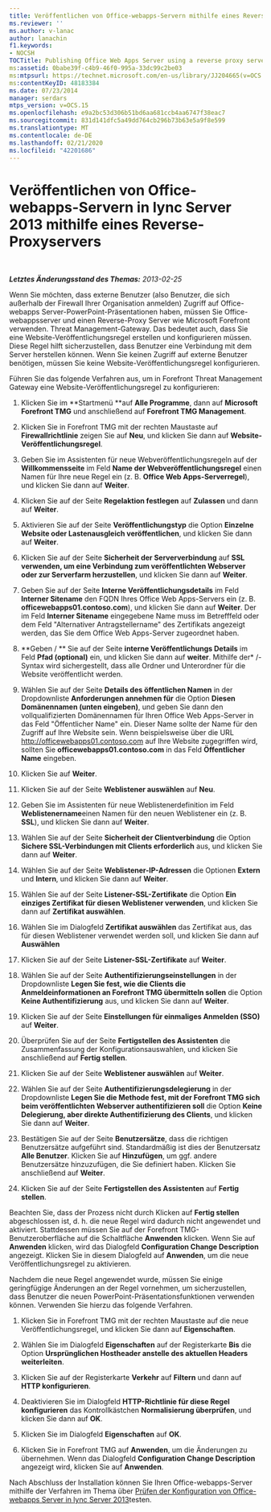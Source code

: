 ```yaml
---
title: Veröffentlichen von Office-webapps-Servern mithilfe eines Reverse-Proxyservers
ms.reviewer: ''
ms.author: v-lanac
author: lanachin
f1.keywords:
- NOCSH
TOCTitle: Publishing Office Web Apps Server using a reverse proxy server
ms:assetid: 0babe39f-c4b9-46f0-995a-33dc99c2be03
ms:mtpsurl: https://technet.microsoft.com/en-us/library/JJ204665(v=OCS.15)
ms:contentKeyID: 48183384
ms.date: 07/23/2014
manager: serdars
mtps_version: v=OCS.15
ms.openlocfilehash: e9a2bc53d306b51bd6aa681ccb4aa6747f38eac7
ms.sourcegitcommit: 831d141dfc5a49dd764cb296b73b63e5a9f8e599
ms.translationtype: MT
ms.contentlocale: de-DE
ms.lasthandoff: 02/21/2020
ms.locfileid: "42201686"
---
```

<div data-xmlns="http://www.w3.org/1999/xhtml">

<div class="topic" data-xmlns="http://www.w3.org/1999/xhtml" data-msxsl="urn:schemas-microsoft-com:xslt" data-cs="https://msdn.microsoft.com/">

<div data-asp="https://msdn2.microsoft.com/asp">

# <a name="publishing-office-web-apps-server-in-lync-server-2013-using-a-reverse-proxy-server"></a>Veröffentlichen von Office-webapps-Servern in lync Server 2013 mithilfe eines Reverse-Proxyservers

</div>

<div id="mainSection">

<div id="mainBody">

<span> </span>

_**Letztes Änderungsstand des Themas:** 2013-02-25_

Wenn Sie möchten, dass externe Benutzer (also Benutzer, die sich außerhalb der Firewall Ihrer Organisation anmelden) Zugriff auf Office-webapps Server-PowerPoint-Präsentationen haben, müssen Sie Office-webappsserver und einen Reverse-Proxy Server wie Microsoft Forefront verwenden. Threat Management-Gateway. Das bedeutet auch, dass Sie eine Website-Veröffentlichungsregel erstellen und konfigurieren müssen. Diese Regel hilft sicherzustellen, dass Benutzer eine Verbindung mit dem Server herstellen können. Wenn Sie keinen Zugriff auf externe Benutzer benötigen, müssen Sie keine Website-Veröffentlichungsregel konfigurieren.

Führen Sie das folgende Verfahren aus, um in Forefront Threat Management Gateway eine Website-Veröffentlichungsregel zu konfigurieren:

1.  Klicken Sie im **Startmenü **auf **Alle Programme**, dann auf **Microsoft Forefront TMG** und anschließend auf **Forefront TMG Management**.

2.  Klicken Sie in Forefront TMG mit der rechten Maustaste auf **Firewallrichtlinie** zeigen Sie auf **Neu**, und klicken Sie dann auf **Website-Veröffentlichungsregel**.

3.  Geben Sie im Assistenten für neue Webveröffentlichungsregeln auf der **Willkommensseite** im Feld **Name der Webveröffentlichungsregel** einen Namen für Ihre neue Regel ein (z. B. **Office Web Apps-Serverregel**), und klicken Sie dann auf **Weiter**.

4.  Klicken Sie auf der Seite **Regelaktion festlegen** auf **Zulassen** und dann auf **Weiter**.

5.  Aktivieren Sie auf der Seite **Veröffentlichungstyp** die Option **Einzelne Website oder Lastenausgleich veröffentlichen**, und klicken Sie dann auf **Weiter**.

6.  Klicken Sie auf der Seite **Sicherheit der Serververbindung** auf **SSL verwenden, um eine Verbindung zum veröffentlichten Webserver oder zur Serverfarm herzustellen**, und klicken Sie dann auf **Weiter**.

7.  Geben Sie auf der Seite **Interne Veröffentlichungsdetails** im Feld **Interner Sitename** den FQDN Ihres Office Web Apps-Servers ein (z. B. **officewebapps01.contoso.com**), und klicken Sie dann auf **Weiter**. Der im Feld **Interner Sitename** eingegebene Name muss im Betrefffeld oder dem Feld "Alternativer Antragstellername" des Zertifikats angezeigt werden, das Sie dem Office Web Apps-Server zugeordnet haben.

8.  **Geben / ** Sie auf der Seite **interne Veröffentlichungs Details** im Feld **Pfad (optional)** ein, und klicken Sie dann auf **weiter**. Mithilfe der\* /-Syntax wird sichergestellt, dass alle Ordner und Unterordner für die Website veröffentlicht werden.

9.  Wählen Sie auf der Seite **Details des öffentlichen Namen** in der Dropdownliste **Anforderungen annehmen für** die Option **Diesen Domänennamen (unten eingeben)**, und geben Sie dann den vollqualifizierten Domänennamen für Ihren Office Web Apps-Server in das Feld "Öffentlicher Name" ein. Dieser Name sollte der Name für den Zugriff auf Ihre Website sein. Wenn beispielsweise über die URL http://officewebapps01.contoso.com auf Ihre Website zugegriffen wird, sollten Sie **officewebapps01.contoso.com** in das Feld **Öffentlicher Name** eingeben.

10. Klicken Sie auf **Weiter**.

11. Klicken Sie auf der Seite **Weblistener auswählen** auf **Neu**.

12. Geben Sie im Assistenten für neue Weblistenerdefinition im Feld **Weblistenername**einen Namen für den neuen Weblistener ein (z. B. **SSL**), und klicken Sie dann auf **Weiter**.

13. Wählen Sie auf der Seite **Sicherheit der Clientverbindung** die Option **Sichere SSL-Verbindungen mit Clients erforderlich** aus, und klicken Sie dann auf **Weiter**.

14. Wählen Sie auf der Seite **Weblistener-IP-Adressen** die Optionen **Extern** und **Intern**, und klicken Sie dann auf **Weiter**.

15. Wählen Sie auf der Seite **Listener-SSL-Zertifikate** die Option **Ein einziges Zertifikat für diesen Weblistener verwenden**, und klicken Sie dann auf **Zertifikat auswählen**.

16. Wählen Sie im Dialogfeld **Zertifikat auswählen** das Zertifikat aus, das für diesen Weblistener verwendet werden soll, und klicken Sie dann auf **Auswählen**

17. Klicken Sie auf der Seite **Listener-SSL-Zertifikate** auf **Weiter**.

18. Wählen Sie auf der Seite **Authentifizierungseinstellungen** in der Dropdownliste **Legen Sie fest, wie die Clients die Anmeldeinformationen an Forefront TMG übermitteln sollen** die Option **Keine Authentifizierung** aus, und klicken Sie dann auf **Weiter**.

19. Klicken Sie auf der Seite **Einstellungen für einmaliges Anmelden (SSO)** auf **Weiter**.

20. Überprüfen Sie auf der Seite **Fertigstellen des Assistenten** die Zusammenfassung der Konfigurationsauswahlen, und klicken Sie anschließend auf **Fertig stellen**.

21. Klicken Sie auf der Seite **Weblistener auswählen** auf **Weiter**.

22. Wählen Sie auf der Seite **Authentifizierungsdelegierung** in der Dropdownliste **Legen Sie die Methode fest, mit der Forefront TMG sich beim veröffentlichten Webserver authentifizieren soll** die Option **Keine Delegierung, aber direkte Authentifizierung des Clients**, und klicken Sie dann auf **Weiter**.

23. Bestätigen Sie auf der Seite **Benutzersätze**, dass die richtigen Benutzersätze aufgeführt sind. Standardmäßig ist dies der Benutzersatz **Alle Benutzer**. Klicken Sie auf **Hinzufügen**, um ggf. andere Benutzersätze hinzuzufügen, die Sie definiert haben. Klicken Sie anschließend auf **Weiter**.

24. Klicken Sie auf der Seite **Fertigstellen des Assistenten** auf **Fertig stellen**.

Beachten Sie, dass der Prozess nicht durch Klicken auf **Fertig stellen** abgeschlossen ist, d. h. die neue Regel wird dadurch nicht angewendet und aktiviert. Stattdessen müssen Sie auf der Forefront TMG- Benutzeroberfläche auf die Schaltfläche **Anwenden** klicken. Wenn Sie auf **Anwenden** klicken, wird das Dialogfeld **Configuration Change Description** angezeigt. Klicken Sie in diesem Dialogfeld auf **Anwenden**, um die neue Veröffentlichungsregel zu aktivieren.

Nachdem die neue Regel angewendet wurde, müssen Sie einige geringfügige Änderungen an der Regel vornehmen, um sicherzustellen, dass Benutzer die neuen PowerPoint-Präsentationsfunktionen verwenden können. Verwenden Sie hierzu das folgende Verfahren.

1.  Klicken Sie in Forefront TMG mit der rechten Maustaste auf die neue Veröffentlichungsregel, und klicken Sie dann auf **Eigenschaften**.

2.  Wählen Sie im Dialogfeld **Eigenschaften** auf der Registerkarte **Bis** die Option **Ursprünglichen Hostheader anstelle des aktuellen Headers weiterleiten**.

3.  Klicken Sie auf der Registerkarte **Verkehr** auf **Filtern** und dann auf **HTTP konfigurieren**.

4.  Deaktivieren Sie im Dialogfeld **HTTP-Richtlinie für diese Regel konfigurieren** das Kontrollkästchen **Normalisierung überprüfen**, und klicken Sie dann auf **OK**.

5.  Klicken Sie im Dialogfeld **Eigenschaften** auf **OK**.

6.  Klicken Sie in Forefront TMG auf **Anwenden**, um die Änderungen zu übernehmen. Wenn das Dialogfeld **Configuration Change Description** angezeigt wird, klicken Sie auf **Anwenden**.

Nach Abschluss der Installation können Sie Ihren Office-webapps-Server mithilfe der Verfahren im Thema über [Prüfen der Konfiguration von Office-webapps Server in lync Server 2013](lync-server-2013-validating-the-configuration-of-office-web-apps-server.md)testen.

</div>

<span> </span>

</div>

</div>

</div>

